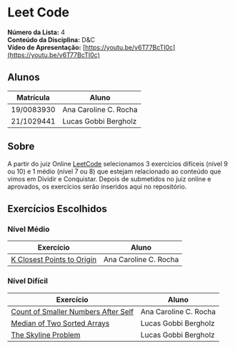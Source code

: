 # Leet Code

**Número da Lista:** 4<br>
**Conteúdo da Disciplina:** D&C<br>
**Vídeo de Apresentação:** [https://youtu.be/v6T77BcTI0c](https://youtu.be/v6T77BcTI0c)

## Alunos
|Matrícula | Aluno |
| -- | -- |
| 19/0083930  |  Ana Caroline C. Rocha|
| 21/1029441  |  Lucas Gobbi Bergholz |

## Sobre 
A partir do juiz Online [LeetCode](https://leetcode.com/) selecionamos 3 exercícios difíceis (nível 9 ou 10) e 1 médio (nível 7 ou 8) que estejam relacionado ao conteúdo que vimos em Dividir e Conquistar. Depois de submetidos no juiz online e aprovados, os exercícios serão inseridos aqui no repositório.

## Exercícios Escolhidos

### Nível Médio

|Exercício | Aluno |
| -- | -- |
| [K Closest Points to Origin](https://leetcode.com/problems/k-closest-points-to-origin/description/) | Ana Caroline C. Rocha |

### Nível Difícil

|Exercício | Aluno |
| -- | -- |
| [Count of Smaller Numbers After Self](https://leetcode.com/problems/count-of-smaller-numbers-after-self/description/) | Ana Caroline C. Rocha |
| [Median of Two Sorted Arrays](https://leetcode.com/problems/median-of-two-sorted-arrays/description/)  | Lucas Gobbi Bergholz |
| [The Skyline Problem](https://leetcode.com/problems/the-skyline-problem/description/)  | Lucas Gobbi Bergholz |
